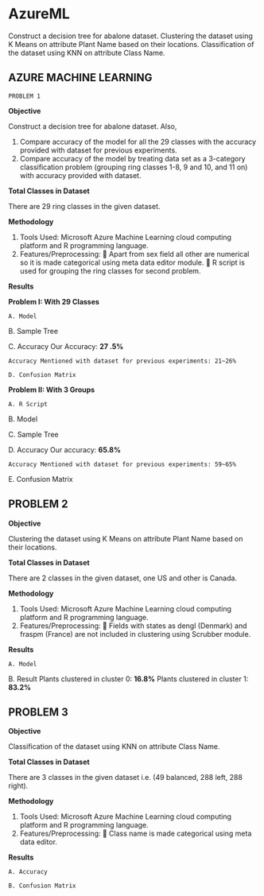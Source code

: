 # AzureML
Construct a decision tree for abalone dataset. Clustering the dataset using K Means on attribute Plant Name based on their locations. Classification of the dataset using KNN on attribute Class Name.

## AZURE MACHINE LEARNING

```
PROBLEM 1
```
**Objective**

Construct a decision tree for abalone dataset. Also,

1. Compare accuracy of the model for all the 29 classes with the accuracy provided with
    dataset for previous experiments.
2. Compare accuracy of the model by treating data set as a 3-category classification problem
    (grouping ring classes 1-8, 9 and 10, and 11 on) with accuracy provided with dataset.

**Total Classes in Dataset**

There are 29 ring classes in the given dataset.

**Methodology**

1. Tools Used: Microsoft Azure Machine Learning cloud computing platform and R
    programming language.
2. Features/Preprocessing:
     Apart from sex field all other are numerical so it is made categorical using meta data
       editor module.
     R script is used for grouping the ring classes for second problem.

**Results**

**Problem I: With 29 Classes**

```
A. Model
```

B. Sample Tree

C. Accuracy
Our Accuracy: **27 .5%**

```
Accuracy Mentioned with dataset for previous experiments: 21~26%
```

```
D. Confusion Matrix
```
**Problem II: With 3 Groups**

```
A. R Script
```

B. Model

C. Sample Tree


D. Accuracy
Our accuracy: **65.8%**

```
Accuracy Mentioned with dataset for previous experiments: 59~65%
```
E. Confusion Matrix


## PROBLEM 2

**Objective**

Clustering the dataset using K Means on attribute Plant Name based on their locations.

**Total Classes in Dataset**

There are 2 classes in the given dataset, one US and other is Canada.

**Methodology**

1. Tools Used: Microsoft Azure Machine Learning cloud computing platform and R
    programming language.
2. Features/Preprocessing:
     Fields with states as dengl (Denmark) and fraspm (France) are not included in
       clustering using Scrubber module.

**Results**

```
A. Model
```

B. Result
Plants clustered in cluster 0: **16.8%**
Plants clustered in cluster 1: **83.2%**


## PROBLEM 3

**Objective**

Classification of the dataset using KNN on attribute Class Name.

**Total Classes in Dataset**

There are 3 classes in the given dataset i.e. (49 balanced, 288 left, 288 right).

**Methodology**

1. Tools Used: Microsoft Azure Machine Learning cloud computing platform and R
    programming language.
2. Features/Preprocessing:
     Class name is made categorical using meta data editor.

**Results**

```
A. Accuracy
```
```
B. Confusion Matrix
```


